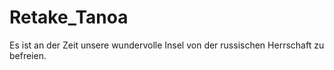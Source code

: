 # Retake_Tanoa

Es ist an der Zeit unsere wundervolle Insel von der russischen Herrschaft zu befreien.
